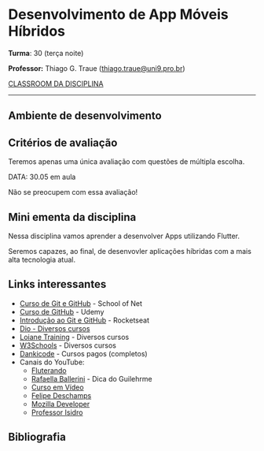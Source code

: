 # Desenvolvimento de App Móveis Híbridos

**Turma**: 30 (terça noite)

**Professor:** Thiago G. Traue (thiago.traue@uni9.pro.br)

[CLASSROOM DA DISCIPLINA](https://classroom.google.com/c/NTkzODc0NzYyMzcz?cjc=7ohzomp)

***

## Ambiente de desenvolvimento

## Critérios de avaliação

Teremos apenas uma única avaliação com questões de múltipla escolha.

DATA: 30.05 em aula

Não se preocupem com essa avaliação!

## Mini ementa da disciplina

Nessa disciplina vamos aprender a desenvolver Apps utilizando Flutter.

Seremos capazes, ao final, de desenvovler aplicações híbridas com a mais alta tecnologia atual.

## Links interessantes

- [Curso de Git e GitHub](https://www.schoolofnet.com/curso/git/controle-de-versao/git-e-github/) - School of Net
- [Curso de GitHub](https://www.udemy.com/course/git-e-github-para-iniciantes/) - Udemy
- [Introdução ao Git e GitHub](https://app.rocketseat.com.br/devlinks/git-e-github/introducao-ao-git) - Rocketseat
- [Dio - Diversos cursos](https://www.dio.me/)
- [Loiane Training](loiane.training) - Diversos cursos
- [W3Schools](https://www.w3schools.com/) - Diversos cursos
- [Dankicode](https://cursos.dankicode.com/) - Cursos pagos (completos)
- Canais do YouTube:
  - [Fluterando](https://www.youtube.com/@Flutterando)
  - [Rafaella Ballerini](https://www.youtube.com/@rafaellaballerini) - Dica do Guilehrme
  - [Curso em Vídeo](https://www.youtube.com/channel/UCrWvhVmt0Qac3HgsjQK62FQ)
  - [Felipe Deschamps](https://www.youtube.com/channel/UCU5JicSrEM5A63jkJ2QvGYw)
  - [Mozilla Developer](https://www.youtube.com/@MozillaDeveloper)
  - [Professor Isidro](https://www.youtube.com/user/fmassetto)

## Bibliografia
